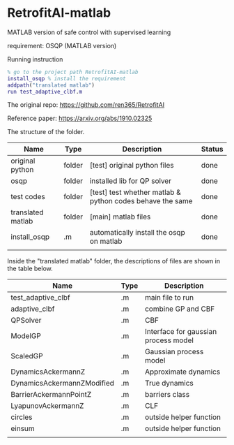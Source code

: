 # RetrofitAI-matlab
MATLAB version of safe control with supervised learning

requirement: OSQP (MATLAB version)

Running instruction

```matlab
% go to the project path RetrofitAI-matlab
install_osqp % install the requirement
addpath("translated matlab")
run test_adaptive_clbf.m
```

The original repo: https://github.com/ren365/RetrofitAI

Reference paper: https://arxiv.org/abs/1910.02325 

The structure of the folder.

| Name              | Type   | Description                                               | Status |
| ----------------- | ------ | --------------------------------------------------------- | ------ |
| original python   | folder | [test] original python files                              | done   |
| osqp              | folder | installed lib for QP solver                               | done   |
| test codes        | folder | [test] test whether matlab & python codes behave the same | done   |
| translated matlab | folder | [main] matlab files                                       | done   |
| install_osqp      | .m     | automatically install the osqp on matlab                  | done   |
|                   |        |                                                           |        |

Inside the "translated matlab" folder, the descriptions of files are shown in the table below.

| Name                       | Type | Description                          |
| -------------------------- | ---- | ------------------------------------ |
| test_adaptive_clbf         | .m   | main file to run                     |
| adaptive_clbf              | .m   | combine GP and CBF                   |
| QPSolver                   | .m   | CBF                                  |
| ModelGP                    | .m   | Interface for gaussian process model |
| ScaledGP                   | .m   | Gaussian process model               |
| DynamicsAckermannZ         | .m   | Approximate dynamics                 |
| DynamicsAckermannZModified | .m   | True dynamics                        |
| BarrierAckermannPointZ     | .m   | barriers class                       |
| LyapunovAckermannZ         | .m   | CLF                                  |
| circles                    | .m   | outside helper function              |
| einsum                     | .m   | outside helper function              |
|                            |      |                                      |


